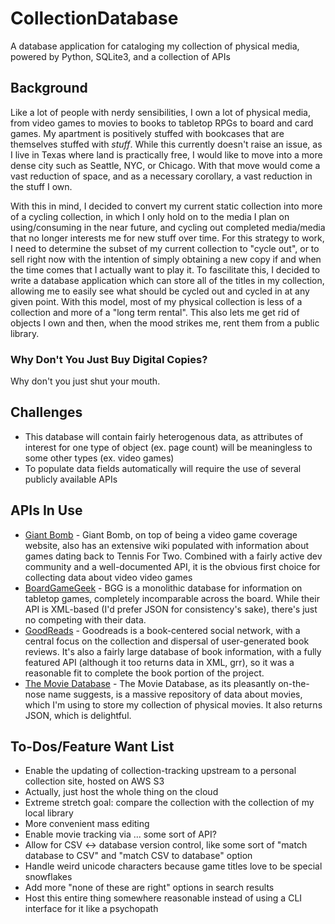 # CollectionDatabase
A database application for cataloging my collection of physical media, powered by Python, SQLite3, and a collection of APIs

## Background
Like a lot of people with nerdy sensibilities, I own a lot of physical media, from video games to movies to books to tabletop RPGs to board and card games. My apartment is positively stuffed with bookcases that are themselves stuffed with _stuff_. While this currently doesn't raise an issue, as I live in Texas where land is practically free, I would like to move into a more dense city such as Seattle, NYC, or Chicago. With that move would come a vast reduction of space, and as a necessary corollary, a vast reduction in the stuff I own.

With this in mind, I decided to convert my current static collection into more of a cycling collection, in which I only hold on to the media I plan on using/consuming in the near future, and cycling out completed media/media that no longer interests me for new stuff over time. For this strategy to work, I need to determine the subset of my current collection to "cycle out", or to sell right now with the intention of simply obtaining a new copy if and when the time comes that I actually want to play it. To fascilitate this, I decided to write a database application which can store all of the titles in my collection, allowing me to easily see what should be cycled out and cycled in at any given point. With this model, most of my physical collection is less of a collection and more of a "long term rental". This also lets me get rid of objects I own and then, when the mood strikes me, rent them from a public library.

### Why Don't You Just Buy Digital Copies?
Why don't you just shut your mouth.

## Challenges
  * This database will contain fairly heterogenous data, as attributes of interest for one type of object (ex. page count) will be meaningless to some other types (ex. video games)
  * To populate data fields automatically will require the use of several publicly available APIs

## APIs In Use
  * [Giant Bomb](https://www.giantbomb.com/api/) - Giant Bomb, on top of being a video game coverage website, also has an extensive wiki populated with information about games dating back to Tennis For Two. Combined with a fairly active dev community and a well-documented API, it is the obvious first choice for collecting data about video video games
  * [BoardGameGeek](https://boardgamegeek.com/wiki/page/BGG_XML_API2) - BGG is a monolithic database for information on tabletop games, completely incomparable across the board. While their API is XML-based (I'd prefer JSON for consistency's sake), there's just no competing with their data.
  * [GoodReads](https://www.goodreads.com/api) - Goodreads is a book-centered social network, with a central focus on the collection and dispersal of user-generated book reviews. It's also a fairly large database of book information, with a fully featured API (although it too returns data in XML, grr), so it was a reasonable fit to complete the book portion of the project.
  * [The Movie Database](https://developers.themoviedb.org/3/getting-started/introduction) - The Movie Database, as its pleasantly on-the-nose name suggests, is a massive repository of data about movies, which I'm using to store my collection of physical movies. It also returns JSON, which is delightful.

## To-Dos/Feature Want List
  * Enable the updating of collection-tracking upstream to a personal collection site, hosted on AWS S3
  * Actually, just host the whole thing on the cloud
  * Extreme stretch goal: compare the collection with the collection of my local library
  * More convenient mass editing
  * Enable movie tracking via ... some sort of API?
  * Allow for CSV <-> database version control, like some sort of "match database to CSV" and "match CSV to database" option
  * Handle weird unicode characters because game titles love to be special snowflakes
  * Add more "none of these are right" options in search results
  * Host this entire thing somewhere reasonable instead of using a CLI interface for it like a psychopath
